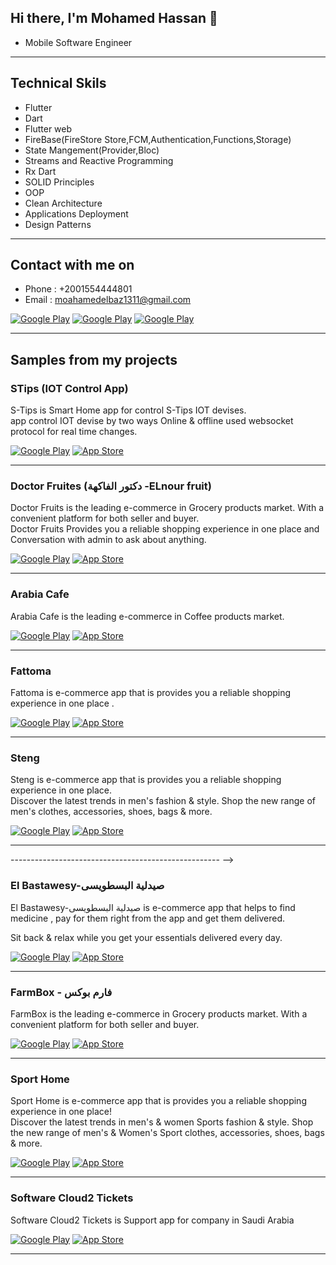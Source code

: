 <h2> Hi there, I'm Mohamed Hassan 👋 </h2>


- Mobile Software Engineer

<hr>

<h2> Technical Skils </h2>


- Flutter 
- Dart
- Flutter web
- FireBase(FireStore Store,FCM,Authentication,Functions,Storage)
- State Mangement(Provider,Bloc)
- Streams and Reactive Programming
- Rx Dart
- SOLID Principles
- OOP
- Clean Architecture
- Applications Deployment
- Design Patterns




<hr>

<h2> Contact with me on </h2>


- Phone : +2001554444801
- Email : moahamedelbaz1311@gmail.com


<p><a href="http://Wa.me/201554444801" target="_blank"><img alt="Google Play" src="https://img.shields.io/badge/whatsapp-128C7E.svg?style=for-the-badge&logo=whatsapp&logoColor=white" /></a> <a href="https://www.facebook.com/profile.php?id=100006101352537" target="_blank"><img alt="Google Play" src="https://img.shields.io/badge/Facebook-4267B2.svg?style=for-the-badge&logo=facebook&logoColor=white" /></a> <a href="https://www.linkedin.com/in/mohamed-hassan-8384761aa" target="_blank"><img alt="Google Play" src="https://img.shields.io/badge/linkedin-0077b5.svg?style=for-the-badge&logo=linkedin&logoColor=white" /></a> </a><p>


<hr>

<h2> Samples from my projects </h2>

### STips (IOT Control App)
S-Tips is Smart Home app for control S-Tips IOT devises.<br />
app control IOT devise by two ways
Online & offline used websocket protocol for real time changes.<br />

<p><a href="https://play.google.com/store/apps/details?id=com.visionalization.stipsws" target="_blank"><img alt="Google Play" src="https://img.shields.io/badge/Get%20it%20on%20google%20play-blue.svg?style=for-the-badge&logo=google-play" /></a> <a href="https://apps.apple.com/us/app/s-tips/id1629453511" target="_blank"><img alt="App Store" src="https://img.shields.io/badge/Get%20it%20on%20app%20store-black.svg?style=for-the-badge&logo=app-store&logoColor=white" /></a><p>

<hr>

### Doctor Fruites (دكتور الفاكهة -ELnour fruit)
Doctor Fruits is the leading e-commerce in Grocery products market. With a convenient platform for both seller and buyer.<br />
Doctor Fruits Provides you a reliable shopping experience in one place and Conversation with admin to ask about anything.<br />

<p><a href="https://play.google.com/store/apps/details?id=com.ebrand.doctorfruites" target="_blank"><img alt="Google Play" src="https://img.shields.io/badge/Get%20it%20on%20google%20play-blue.svg?style=for-the-badge&logo=google-play" /></a> <a href="https://apps.apple.com/eg/app/%D8%AF%D9%83%D8%AA%D9%88%D8%B1-%D8%A7%D9%84%D9%81%D8%A7%D9%83%D9%87%D8%A9-elnour-fruit/id1582374290" target="_blank"><img alt="App Store" src="https://img.shields.io/badge/Get%20it%20on%20app%20store-black.svg?style=for-the-badge&logo=app-store&logoColor=white" /></a><p>

<hr>

### Arabia Cafe

Arabia Cafe is the leading e-commerce in Coffee products market.<br />


<p><a href="https://play.google.com/store/apps/details?id=com.dokkan.coffeArebia" target="_blank"><img alt="Google Play" src="https://img.shields.io/badge/Get%20it%20on%20google%20play-blue.svg?style=for-the-badge&logo=google-play" /></a> <a href="https://apps.apple.com/eg/app/arabia-cafe-%D8%A8%D9%86-%D8%A7%D8%B1%D8%A7%D8%A8%D9%8A%D8%A7/id1568341570" target="_blank"><img alt="App Store" src="https://img.shields.io/badge/Get%20it%20on%20app%20store-black.svg?style=for-the-badge&logo=app-store&logoColor=white" /></a><p>


<hr>

### Fattoma

Fattoma is  e-commerce app that is provides you a reliable shopping experience in one place .<br />


<p><a href="https://play.google.com/store/apps/details?id=com.dokkan.fatoma" target="_blank"><img alt="Google Play" src="https://img.shields.io/badge/Get%20it%20on%20google%20play-blue.svg?style=for-the-badge&logo=google-play" /></a> <a href="https://apps.apple.com/eg/app/fattoma-%D9%81%D8%B7%D9%88%D9%85%D8%A9/id1562699776" target="_blank"><img alt="App Store" src="https://img.shields.io/badge/Get%20it%20on%20app%20store-black.svg?style=for-the-badge&logo=app-store&logoColor=white" /></a><p>

<hr>



### Steng

Steng is  e-commerce app that is provides you a reliable shopping experience in one place.<br />
Discover the latest trends in men's fashion & style. Shop the new range of men's clothes, accessories, shoes, bags & more.<br/>
<p><a href="https://play.google.com/store/apps/details?id=com.dokkan.Steng" target="_blank"><img alt="Google Play" src="https://img.shields.io/badge/Get%20it%20on%20google%20play-blue.svg?style=for-the-badge&logo=google-play" /></a> <a href="https://apps.apple.com/eg/app/steng/id1568276435" target="_blank"><img alt="App Store" src="https://img.shields.io/badge/Get%20it%20on%20app%20store-black.svg?style=for-the-badge&logo=app-store&logoColor=white" /></a><p>

<hr>


---------------------------------------------------- -->
### El Bastawesy-صيدلية البسطويسى

El Bastawesy-صيدلية البسطويسى is  e-commerce app that helps to find medicine , pay for them right from the app and get them delivered.

Sit back & relax while you get your essentials delivered every day.<br />

<p><a href="https://play.google.com/store/apps/details?id=com.dokkan.elpast" target="_blank"><img alt="Google Play" src="https://img.shields.io/badge/Get%20it%20on%20google%20play-blue.svg?style=for-the-badge&logo=google-play" /></a> <a href="https://apps.apple.com/eg/app/el-bastawesy-%D8%B5%D9%8A%D8%AF%D9%84%D9%8A%D8%A9-%D8%A7%D9%84%D8%A8%D8%B3%D8%B7%D9%88%D9%8A%D8%B3%D9%89/id1571528254" target="_blank"><img alt="App Store" src="https://img.shields.io/badge/Get%20it%20on%20app%20store-black.svg?style=for-the-badge&logo=app-store&logoColor=white" /></a><p>

<hr>


### FarmBox - فارم بوكس

FarmBox is the leading e-commerce in Grocery products market. With a convenient platform for both seller and buyer.<br />

<p><a href="https://play.google.com/store/apps/details?id=com.dokkan.farmboxx" target="_blank"><img alt="Google Play" src="https://img.shields.io/badge/Get%20it%20on%20google%20play-blue.svg?style=for-the-badge&logo=google-play" /></a> <a href="https://apps.apple.com" target="_blank"><img alt="App Store" src="https://img.shields.io/badge/Get%20it%20on%20app%20store-black.svg?style=for-the-badge&logo=app-store&logoColor=white" /></a><p>

<hr>


### Sport Home 

Sport Home is  e-commerce app that is provides you a reliable shopping experience in one place!<br />
Discover the latest trends in men's & women Sports fashion & style. Shop the new range of men's & Women's  Sport clothes, accessories, shoes, bags & more.<br/>
<p><a href="https://play.google.com/store/apps/details?id=com.dokkan.SportHome" target="_blank"><img alt="Google Play" src="https://img.shields.io/badge/Get%20it%20on%20google%20play-blue.svg?style=for-the-badge&logo=google-play" /></a> <a href="https://apps.apple.com/eg/app/sport-home/id1605995397" target="_blank"><img alt="App Store" src="https://img.shields.io/badge/Get%20it%20on%20app%20store-black.svg?style=for-the-badge&logo=app-store&logoColor=white" /></a><p>

<hr>


### Software Cloud2 Tickets

Software Cloud2 Tickets is Support app for company in Saudi Arabia<br />


<p><a href="https://play.google.com/store/apps/details?id=com.softewarecloud.tikets" target="_blank"><img alt="Google Play" src="https://img.shields.io/badge/Get%20it%20on%20google%20play-blue.svg?style=for-the-badge&logo=google-play" /></a> <a href="https://apps.apple.com/us/app/software-tikets/id1613771776" target="_blank"><img alt="App Store" src="https://img.shields.io/badge/Get%20it%20on%20app%20store-black.svg?style=for-the-badge&logo=app-store&logoColor=white" /></a><p>

<hr>



